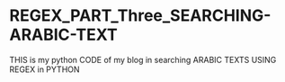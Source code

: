# REGEX_PART_Three_SEARCHING-ARABIC-TEXT
THIS is my python CODE of my blog in searching ARABIC TEXTS USING REGEX in PYTHON
